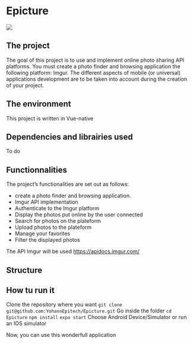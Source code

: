 # Epicture

![](exemple.gif)

## The project
The goal of this project is to use and implement online photo sharing API platforms.
You must create a photo finder and browsing application the following platform: Imgur.
The different aspects of mobile (or universal) applications development are to be taken into account during
the creation of your project.



## The environment
This project is written in Vue-native

## Dependencies and librairies used
To do

## Functionnalities
The project’s functionalities are set out as follows:
- create a photo finder and browsing application.
- Imgur API implementation
- Authenticate to the Imgur platform
- Display the photos put online by the user connected
- Search for photos on the plateform
- Upload photos to the plateform
- Manage your favorites
- Filter the displayed photos

The API Imgur will be used https://apidocs.imgur.com/

## Structure

## How tu run it

Clone the repository where you want
`git clone git@github.com:YohannEpitech/Epicture.git`
Go inside the folder
`cd Epicture`
`npm install`
`expo start`
Choose Android Device/Simulator or run an IOS simulator

Now, you can use this wonderfull application


